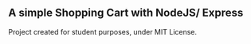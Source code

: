 ## A simple Shopping Cart with NodeJS/ Express

Project created for student purposes, under MIT License.
